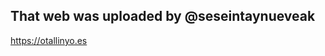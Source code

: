 That web was uploaded by @seseintaynueveak
------------------------------------------
https://otallinyo.es
